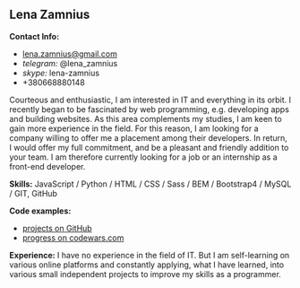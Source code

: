 ## **Lena Zamnius**

**Contact Info:**
* lena.zamnius@gmail.com
* *telegram:* @lena_zamnius
* *skype:* lena-zamnius
* +380668880148

Courteous and enthusiastic, I am interested in IT and everything in its orbit. I recently began to be fascinated by web programming, e.g. developing apps and building websites. As this area complements my studies, I am keen to gain more experience in the field. For this reason, I am looking for a company willing to offer me a placement among their developers. In return, I would offer my full commitment, and be a pleasant and friendly addition to your team. I am therefore currently looking for a job or an internship as a front-end developer.

**Skills:**
JavaScript / Python / HTML / CSS / Sass / BEM / Bootstrap4 / MySQL / GIT, GitHub

**Code examples:**
* [projects on GitHub](https://github.com/lenazamnius)
* [progress on  codewars.com](https://www.codewars.com/users/lena.zamnius) 

**Experience:** I have no experience in the field of IT. But I am self-learning on various online platforms and constantly applying, what I have learned, into  various small independent projects to improve my skills as a programmer.
